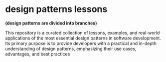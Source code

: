 # design patterns lessons

 **(design patterns are divided into branches)**

This repository is a curated collection of lessons, examples, and real-world applications of the most essential design patterns in software development. Its primary purpose is to provide developers with a practical and in-depth understanding of design patterns, emphasizing their use cases, advantages, and best practices
